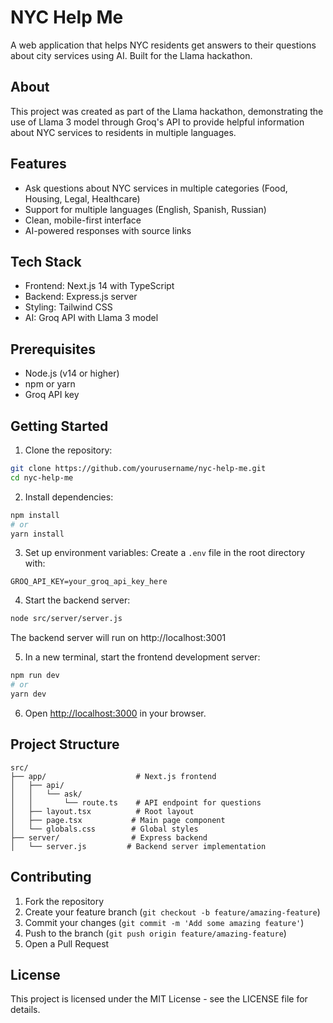 # NYC Help Me

A web application that helps NYC residents get answers to their questions about city services using AI. Built for the Llama hackathon.

## About

This project was created as part of the Llama hackathon, demonstrating the use of Llama 3 model through Groq's API to provide helpful information about NYC services to residents in multiple languages.

## Features

- Ask questions about NYC services in multiple categories (Food, Housing, Legal, Healthcare)
- Support for multiple languages (English, Spanish, Russian)
- Clean, mobile-first interface
- AI-powered responses with source links

## Tech Stack

- Frontend: Next.js 14 with TypeScript
- Backend: Express.js server
- Styling: Tailwind CSS
- AI: Groq API with Llama 3 model

## Prerequisites

- Node.js (v14 or higher)
- npm or yarn
- Groq API key

## Getting Started

1. Clone the repository:
```bash
git clone https://github.com/yourusername/nyc-help-me.git
cd nyc-help-me
```

2. Install dependencies:
```bash
npm install
# or
yarn install
```

3. Set up environment variables:
Create a `.env` file in the root directory with:
```
GROQ_API_KEY=your_groq_api_key_here
```

4. Start the backend server:
```bash
node src/server/server.js
```
The backend server will run on http://localhost:3001

5. In a new terminal, start the frontend development server:
```bash
npm run dev
# or
yarn dev
```

6. Open [http://localhost:3000](http://localhost:3000) in your browser.

## Project Structure

```
src/
├── app/                    # Next.js frontend
│   ├── api/
│   │   └── ask/
│   │       └── route.ts    # API endpoint for questions
│   ├── layout.tsx          # Root layout
│   ├── page.tsx           # Main page component
│   └── globals.css        # Global styles
├── server/                # Express backend
│   └── server.js         # Backend server implementation
```

## Contributing

1. Fork the repository
2. Create your feature branch (`git checkout -b feature/amazing-feature`)
3. Commit your changes (`git commit -m 'Add some amazing feature'`)
4. Push to the branch (`git push origin feature/amazing-feature`)
5. Open a Pull Request

## License

This project is licensed under the MIT License - see the LICENSE file for details. 